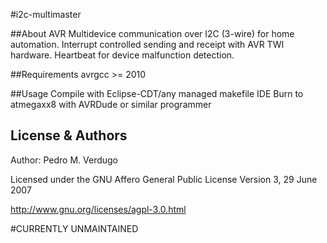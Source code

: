 #i2c-multimaster

##About
AVR Multidevice communication over I2C (3-wire) for home automation.
Interrupt controlled sending and receipt with AVR TWI hardware.
Heartbeat for device malfunction detection.

##Requirements
avrgcc >= 2010


##Usage
Compile with Eclipse-CDT/any managed makefile IDE
Burn to atmegaxx8 with AVRDude or similar programmer

License & Authors
-----------------
Author: Pedro M. Verdugo

Licensed under the GNU Affero General Public License Version 3, 29 June 2007

<http://www.gnu.org/licenses/agpl-3.0.html>

#CURRENTLY UNMAINTAINED
